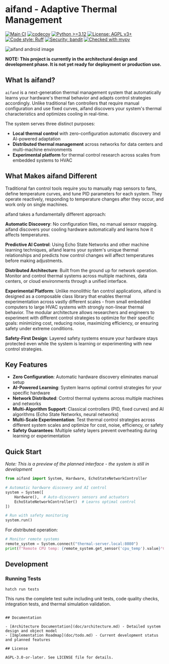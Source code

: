 # aifand - Adaptive Thermal Management

[![Main CI](https://github.com/johnwbyrd/aifand/actions/workflows/main-ci.yml/badge.svg)](https://github.com/johnwbyrd/aifand/actions/workflows/main-ci.yml)
[![codecov](https://codecov.io/gh/johnwbyrd/aifand/branch/main/graph/badge.svg)](https://codecov.io/gh/johnwbyrd/aifand)
[![Python >=3.12](https://img.shields.io/badge/python->=3.12-blue.svg)](https://www.python.org/downloads/)
[![License: AGPL v3+](https://img.shields.io/badge/License-AGPL_v3+-blue.svg)](https://www.gnu.org/licenses/agpl-3.0)
[![Code style: Ruff](https://img.shields.io/endpoint?url=https://raw.githubusercontent.com/astral-sh/ruff/main/assets/badge/v2.json)](https://github.com/astral-sh/ruff)
[![Security: bandit](https://img.shields.io/badge/security-bandit-yellow.svg)](https://github.com/PyCQA/bandit)
[![Checked with mypy](https://www.mypy-lang.org/static/mypy_badge.svg)](https://mypy-lang.org/)

![aifand android image](https://github.com/user-attachments/assets/6dc35fa3-9b71-4b3e-af18-f87c91695d6d)

**NOTE: This project is currently in the architectural design and development phase. It is not yet ready for deployment or production use.**

## What Is aifand?

`aifand` is a next-generation thermal management system that automatically learns your hardware's thermal behavior and adapts control strategies accordingly. Unlike traditional fan controllers that require manual configuration and use fixed curves, aifand discovers your system's thermal characteristics and optimizes cooling in real-time.

The system serves three distinct purposes:
- **Local thermal control** with zero-configuration automatic discovery and AI-powered adaptation
- **Distributed thermal management** across networks for data centers and multi-machine environments  
- **Experimental platform** for thermal control research across scales from embedded systems to HVAC

## What Makes aifand Different

Traditional fan control tools require you to manually map sensors to fans, define temperature curves, and tune PID parameters for each system. They operate reactively, responding to temperature changes after they occur, and work only on single machines.

aifand takes a fundamentally different approach:

**Automatic Discovery**: No configuration files, no manual sensor mapping. aifand discovers your cooling hardware automatically and learns how it affects temperatures.

**Predictive AI Control**: Using Echo State Networks and other machine learning techniques, aifand learns your system's unique thermal relationships and predicts how control changes will affect temperatures before making adjustments.

**Distributed Architecture**: Built from the ground up for network operation. Monitor and control thermal systems across multiple machines, data centers, or cloud environments through a unified interface.

**Experimental Platform**: Unlike monolithic fan control applications, aifand is designed as a composable class library that enables thermal experimentation across vastly different scales - from small embedded computers to large HVAC systems with strongly non-linear thermal behavior. The modular architecture allows researchers and engineers to experiment with different control strategies to optimize for their specific goals: minimizing cost, reducing noise, maximizing efficiency, or ensuring safety under extreme conditions.

**Safety-First Design**: Layered safety systems ensure your hardware stays protected even while the system is learning or experimenting with new control strategies.

## Key Features

- **Zero Configuration**: Automatic hardware discovery eliminates manual setup
- **AI-Powered Learning**: System learns optimal control strategies for your specific hardware
- **Network Distributed**: Control thermal systems across multiple machines and networks
- **Multi-Algorithm Support**: Classical controllers (PID, fixed curves) and AI algorithms (Echo State Networks, neural networks)
- **Multi-Scale Experimentation**: Test thermal control strategies across different system scales and optimize for cost, noise, efficiency, or safety
- **Safety Guarantees**: Multiple safety layers prevent overheating during learning or experimentation

## Quick Start

*Note: This is a preview of the planned interface - the system is still in development*

```python
from aifand import System, Hardware, EchoStateNetworkController

# Automatic hardware discovery and AI control
system = System([
    Hardware(),  # Auto-discovers sensors and actuators
    EchoStateNetworkController()  # Learns optimal control
])

# Run with safety monitoring
system.run()
```

For distributed operation:
```python
# Monitor remote systems
remote_system = System.connect("thermal-server.local:8080")
print(f"Remote CPU temp: {remote_system.get_sensor('cpu_temp').value}°C")
```

## Development

### Running Tests

```bash
hatch run tests
```

This runs the complete test suite including unit tests, code quality checks, integration tests, and thermal simulation validation.

```

## Documentation

- [Architecture Documentation](doc/architecture.md) - Detailed system design and object model
- [Implementation Roadmap](doc/todo.md) - Current development status and planned features

## License

AGPL-3.0-or-later. See LICENSE file for details.